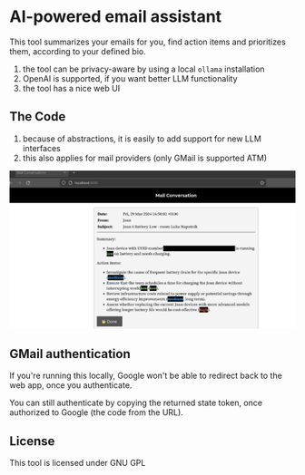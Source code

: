 # AI-powered email assistant

This tool summarizes your emails for you, find action items and prioritizes them, according to your defined bio.

1. the tool can be privacy-aware by using a local ``ollama`` installation
2. OpenAI is supported, if you want better LLM functionality
3. the tool has a nice web UI

## The Code

1. because of abstractions, it is easily to add support for new LLM interfaces
2. this also applies for mail providers (only GMail is supported ATM)

![alt text](mailassist.png)

## GMail authentication

If you're running this locally, Google won't be able to redirect back to the web app, once you authenticate.

You can still authenticate by copying the returned state token, once authorized to Google (the code from the URL).

## License

This tool is licensed under GNU GPL
